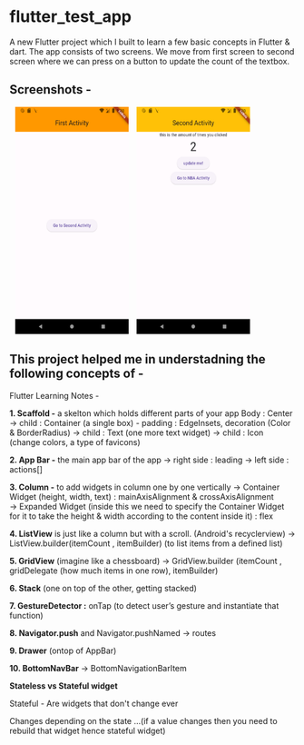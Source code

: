 # flutter_test_app

A new Flutter project which I built to learn a few basic concepts in Flutter & dart. The app consists of two screens. We move from first screen to second screen where we can press on a button to update the count of the textbox. 

## Screenshots - 
<img src="Screenshots/Screenshot_1712086224.png" height = "400" width="200" hspace="10"> <img src="Screenshots/Screenshot_1712086232.png" height = "400" width="200">


## This project helped me in understadning the following concepts of - 

Flutter Learning Notes - 

**1. Scaffold -** a skelton which holds different parts of your app
 Body : Center 
-> child : Container (a single box) - padding : EdgeInsets, decoration (Color & BorderRadius)
-> child : Text (one more text widget)
-> child : Icon (change colors, a type of favicons)

**2. App Bar -** the main app bar of the app 
-> right side : leading
-> left side : actions[] 

**3. Column -** to add widgets in column one by one vertically
-> Container Widget (height, width, text) : mainAxisAlignment & crossAxisAlignment	
-> Expanded Widget (inside this we need to specify the Container Widget for it to take the height & width according to the content inside it) : flex

**4. ListView** is just like a column but with a scroll. (Android's recyclerview)
-> ListView.builder(itemCount , itemBuilder) (to list items from a defined list)

**5. GridView** (imagine like a chessboard) 
-> GridView.builder (itemCount , gridDelegate (how much items in one row), itemBuilder)

**6. Stack** (one on top of the other, getting stacked) 

**7. GestureDetector :** onTap (to detect user’s gesture and instantiate that function)

**8. Navigator.push** and Navigator.pushNamed 
-> routes 

**9. Drawer** (ontop of AppBar)

**10. BottomNavBar** 
-> BottomNavigationBarItem 

**Stateless vs Stateful widget** 

Stateful - Are widgets that don't change ever 

Changes depending on the state …(if a value changes then you need to rebuild that widget hence stateful widget)
